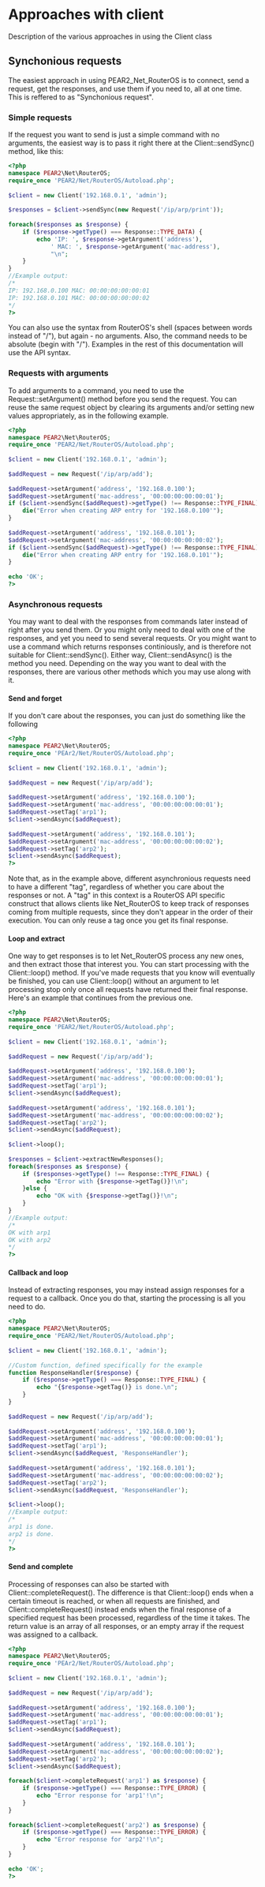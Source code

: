 # Approaches with client
Description of the various approaches in using the Client class

## Synchonious requests
The easiest approach in using PEAR2_Net_RouterOS is to connect, send a request, get the responses, and use them if you need to, all at one time. This is reffered to as "Synchonious request".

### Simple requests
If the request you want to send is just a simple command with no arguments, the easiest way is to pass it right there at the Client::sendSync() method, like this:
```php
<?php
namespace PEAR2\Net\RouterOS;
require_once 'PEAR2/Net/RouterOS/Autoload.php';
 
$client = new Client('192.168.0.1', 'admin');
 
$responses = $client->sendSync(new Request('/ip/arp/print'));
 
foreach($responses as $response) {
    if ($response->getType() === Response::TYPE_DATA) {
        echo 'IP: ', $response->getArgument('address'),
            ' MAC: ', $response->getArgument('mac-address'),
            "\n";
    }
}
//Example output:
/*
IP: 192.168.0.100 MAC: 00:00:00:00:00:01
IP: 192.168.0.101 MAC: 00:00:00:00:00:02
*/
?>
````

You can also use the syntax from RouterOS's shell (spaces between words instead of "/"), but again - no arguments. Also, the command needs to be absolute (begin with "/"). Examples in the rest of this documentation will use the API syntax.

### Requests with arguments
To add arguments to a command, you need to use the Request::setArgument() method before you send the request. You can reuse the same request object by clearing its arguments and/or setting new values appropriately, as in the following example.

```php
<?php
namespace PEAR2\Net\RouterOS;
require_once 'PEAR2/Net/RouterOS/Autoload.php';
 
$client = new Client('192.168.0.1', 'admin');
 
$addRequest = new Request('/ip/arp/add');
 
$addRequest->setArgument('address', '192.168.0.100');
$addRequest->setArgument('mac-address', '00:00:00:00:00:01');
if ($client->sendSync($addRequest)->getType() !== Response::TYPE_FINAL) {
    die("Error when creating ARP entry for '192.168.0.100'");
}
 
$addRequest->setArgument('address', '192.168.0.101');
$addRequest->setArgument('mac-address', '00:00:00:00:00:02');
if ($client->sendSync($addRequest)->getType() !== Response::TYPE_FINAL) {
    die("Error when creating ARP entry for '192.168.0.101'");
}
 
echo 'OK';
?>
```

### Asynchronous requests
You may want to deal with the responses from commands later instead of right after you send them. Or you might only need to deal with one of the responses, and yet you need to send several requests. Or you might want to use a command which returns responses continiously, and is therefore not suitable for Client::sendSync(). Either way, Client::sendAsync() is the method you need. Depending on the way you want to deal with the responses, there are various other methods which you may use along with it.

#### Send and forget
If you don't care about the responses, you can just do something like the following
```php
<?php
namespace PEAR2\Net\RouterOS;
require_once 'PEAr2/Net/RouterOS/Autoload.php';
 
$client = new Client('192.168.0.1', 'admin');
 
$addRequest = new Request('/ip/arp/add');
 
$addRequest->setArgument('address', '192.168.0.100');
$addRequest->setArgument('mac-address', '00:00:00:00:00:01');
$addRequest->setTag('arp1');
$client->sendAsync($addRequest);
 
$addRequest->setArgument('address', '192.168.0.101');
$addRequest->setArgument('mac-address', '00:00:00:00:00:02');
$addRequest->setTag('arp2');
$client->sendAsync($addRequest);
?>
```

Note that, as in the example above, different asynchronious requests need to have a different "tag", regardless of whether you care about the responses or not. A "tag" in this context is a RouterOS API specific construct that allows clients like Net_RouterOS to keep track of responses coming from multiple requests, since they don't appear in the order of their execution. You can only reuse a tag once you get its final response.

#### Loop and extract
One way to get responses is to let Net_RouterOS process any new ones, and then extract those that interest you. You can start processing with the Client::loop() method. If you've made requests that you know will eventually be finished, you can use Client::loop() without an argument to let processing stop only once all requests have returned their final response. Here's an example that continues from the previous one.

```php
<?php
namespace PEAR2\Net\RouterOS;
require_once 'PEAR2/Net/RouterOS/Autoload.php';
 
$client = new Client('192.168.0.1', 'admin');
 
$addRequest = new Request('/ip/arp/add');
 
$addRequest->setArgument('address', '192.168.0.100');
$addRequest->setArgument('mac-address', '00:00:00:00:00:01');
$addRequest->setTag('arp1');
$client->sendAsync($addRequest);
 
$addRequest->setArgument('address', '192.168.0.101');
$addRequest->setArgument('mac-address', '00:00:00:00:00:02');
$addRequest->setTag('arp2');
$client->sendAsync($addRequest);
 
$client->loop();
 
$responses = $client->extractNewResponses();
foreach($responses as $response) {
    if ($responses->getType() !== Response::TYPE_FINAL) {
        echo "Error with {$response->getTag()}!\n";
    }else {
        echo "OK with {$response->getTag()}!\n";
    }
}
//Example output:
/*
OK with arp1
OK with arp2
*/
?>
```

#### Callback and loop
Instead of extracting responses, you may instead assign responses for a request to a callback. Once you do that, starting the processing is all you need to do.

```php
<?php
namespace PEAR2\Net\RouterOS;
require_once 'PEAR2/Net/RouterOS/Autoload.php';
 
$client = new Client('192.168.0.1', 'admin');
 
//Custom function, defined specifically for the example
function ResponseHandler($response) {
    if ($response->getType() === Response::TYPE_FINAL) {
        echo "{$response->getTag()} is done.\n";
    }
}
 
$addRequest = new Request('/ip/arp/add');
 
$addRequest->setArgument('address', '192.168.0.100');
$addRequest->setArgument('mac-address', '00:00:00:00:00:01');
$addRequest->setTag('arp1');
$client->sendAsync($addRequest, 'ResponseHandler');
 
$addRequest->setArgument('address', '192.168.0.101');
$addRequest->setArgument('mac-address', '00:00:00:00:00:02');
$addRequest->setTag('arp2');
$client->sendAsync($addRequest, 'ResponseHandler');
 
$client->loop();
//Example output:
/*
arp1 is done.
arp2 is done.
*/
?>
```

#### Send and complete
Processing of responses can also be started with Client::completeRequest(). The difference is that Client::loop() ends when a certain timeout is reached, or when all requests are finished, and Client::completeRequest() instead ends when the final response of a specified request has been processed, regardless of the time it takes. The return value is an array of all responses, or an empty array if the request was assigned to a callback.

```php
<?php
namespace PEAR2\Net\RouterOS;
require_once 'PEAr2/Net/RouterOS/Autoload.php';
 
$client = new Client('192.168.0.1', 'admin');
 
$addRequest = new Request('/ip/arp/add');
 
$addRequest->setArgument('address', '192.168.0.100');
$addRequest->setArgument('mac-address', '00:00:00:00:00:01');
$addRequest->setTag('arp1');
$client->sendAsync($addRequest);
 
$addRequest->setArgument('address', '192.168.0.101');
$addRequest->setArgument('mac-address', '00:00:00:00:00:02');
$addRequest->setTag('arp2');
$client->sendAsync($addRequest);
 
foreach($client->completeRequest('arp1') as $response) {
    if ($response->getType() === Response::TYPE_ERROR) {
        echo "Error response for 'arp1'!\n";
    }
}
 
foreach($client->completeRequest('arp2') as $response) {
    if ($response->getType() === Response::TYPE_ERROR) {
        echo "Error response for 'arp2'!\n";
    }
}
 
echo 'OK';
?>
```